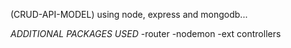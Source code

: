 (CRUD-API-MODEL) using node, express  and mongodb...

*ADDITIONAL PACKAGES USED*
-router
-nodemon
-ext controllers
